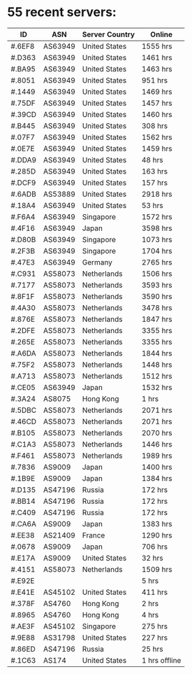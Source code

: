 # 55 recent servers:

| ID | ASN | Server Country | Online |
| ------ | ------ | ------ | ------ |
| #.6EF8 | AS63949 | United States | 1555 hrs |
| #.D363 | AS63949 | United States | 1461 hrs |
| #.BA95 | AS63949 | United States | 1463 hrs |
| #.8051 | AS63949 | United States | 951 hrs |
| #.1449 | AS63949 | United States | 1469 hrs |
| #.75DF | AS63949 | United States | 1457 hrs |
| #.39CD | AS63949 | United States | 1460 hrs |
| #.B445 | AS63949 | United States | 308 hrs |
| #.07F7 | AS63949 | United States | 1562 hrs |
| #.0E7E | AS63949 | United States | 1459 hrs |
| #.DDA9 | AS63949 | United States | 48 hrs |
| #.285D | AS63949 | United States | 163 hrs |
| #.DCF9 | AS63949 | United States | 157 hrs |
| #.6ADB | AS53889 | United States | 2918 hrs |
| #.18A4 | AS63949 | United States | 53 hrs |
| #.F6A4 | AS63949 | Singapore | 1572 hrs |
| #.4F16 | AS63949 | Japan | 3598 hrs |
| #.D80B | AS63949 | Singapore | 1073 hrs |
| #.2F3B | AS63949 | Singapore | 1704 hrs |
| #.47E3 | AS63949 | Germany | 2765 hrs |
| #.C931 | AS58073 | Netherlands | 1506 hrs |
| #.7177 | AS58073 | Netherlands | 3593 hrs |
| #.8F1F | AS58073 | Netherlands | 3590 hrs |
| #.4A30 | AS58073 | Netherlands | 3478 hrs |
| #.876E | AS58073 | Netherlands | 1847 hrs |
| #.2DFE | AS58073 | Netherlands | 3355 hrs |
| #.265E | AS58073 | Netherlands | 3355 hrs |
| #.A6DA | AS58073 | Netherlands | 1844 hrs |
| #.75F2 | AS58073 | Netherlands | 1448 hrs |
| #.A713 | AS58073 | Netherlands | 1512 hrs |
| #.CE05 | AS63949 | Japan | 1532 hrs |
| #.3A24 | AS8075 | Hong Kong | 1 hrs |
| #.5DBC | AS58073 | Netherlands | 2071 hrs |
| #.46CD | AS58073 | Netherlands | 2071 hrs |
| #.B105 | AS58073 | Netherlands | 2070 hrs |
| #.C1A3 | AS58073 | Netherlands | 1446 hrs |
| #.F461 | AS58073 | Netherlands | 1989 hrs |
| #.7836 | AS9009 | Japan | 1400 hrs |
| #.1B9E | AS9009 | Japan | 1384 hrs |
| #.D135 | AS47196 | Russia | 172 hrs |
| #.BB14 | AS47196 | Russia | 172 hrs |
| #.C409 | AS47196 | Russia | 172 hrs |
| #.CA6A | AS9009 | Japan | 1383 hrs |
| #.EE38 | AS21409 | France | 1290 hrs |
| #.0678 | AS9009 | Japan | 706 hrs |
| #.E17A | AS9009 | United States | 32 hrs |
| #.4151 | AS58073 | Netherlands | 1509 hrs |
| #.E92E |  |  | 5 hrs |
| #.E41E | AS45102 | United States | 411 hrs |
| #.378F | AS4760 | Hong Kong | 2 hrs |
| #.8965 | AS4760 | Hong Kong | 4 hrs |
| #.AE3F | AS45102 | Singapore | 275 hrs |
| #.9E88 | AS31798 | United States | 227 hrs |
| #.86ED | AS47196 | Russia | 25 hrs |
| #.1C63 | AS174 | United States | 1 hrs offline |

